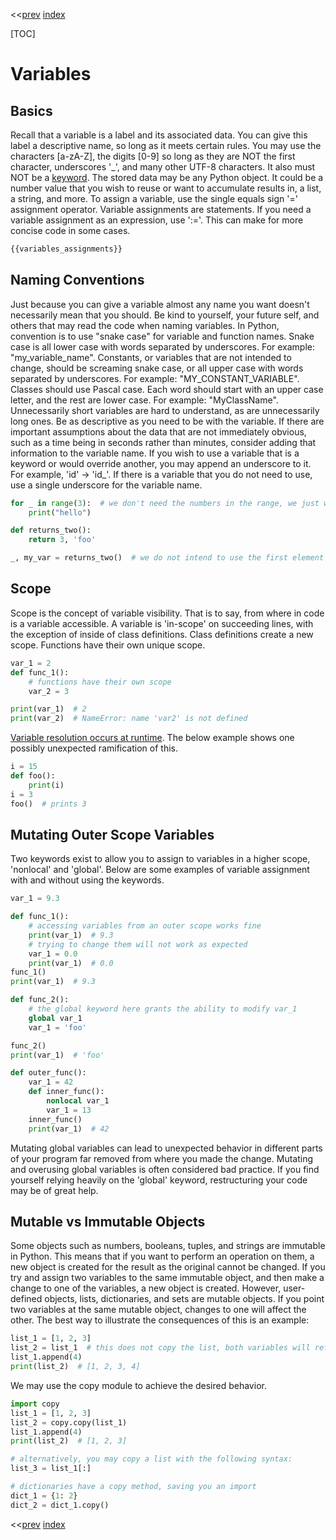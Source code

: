 <<[prev]({{int_first_projects}}) [index]({{int_index}})

[TOC]

# Variables
## Basics
Recall that a variable is a label and its associated data.
You can give this label a descriptive name, so long as it meets certain rules.
You may use the characters [a-zA-Z], the digits [0-9] so long as they are NOT the first character,
underscores '_', and many other UTF-8 characters. It also must NOT be a [keyword]({{ext_python3_keywords}}).
The stored data may be any Python object.
It could be a number value that you wish to reuse or want to accumulate results in, a list, a string, and more.
To assign a variable, use the single equals sign '=' assignment operator.
Variable assignments are statements. If you need a variable assignment as an expression, use ':='.
This can make for more concise code in some cases.

```py
{{variables_assignments}}
```

## Naming Conventions
Just because you can give a variable almost any name you want doesn't necessarily mean that you should.
Be kind to yourself, your future self, and others that may read the code when naming variables.
In Python, convention is to use "snake case" for variable and function names.
Snake case is all lower case with words separated by underscores. For example: "my_variable_name".
Constants, or variables that are not intended to change, should be screaming snake case, or all upper case with words separated by underscores.
For example: "MY_CONSTANT_VARIABLE".
Classes should use Pascal case. Each word should start with an upper case letter, and the rest are lower case.
For example: "MyClassName".
Unnecessarily short variables are hard to understand, as are unnecessarily long ones.
Be as descriptive as you need to be with the variable.
If there are important assumptions about the data that are not immediately obvious, such as a time being in seconds rather than minutes, consider adding that information to the variable name.
If you wish to use a variable that is a keyword or would override another, you may append an underscore to it.
For example, 'id' -> 'id_'.
If there is a variable that you do not need to use, use a single underscore for the variable name.

```py
for _ in range(3):  # we don't need the numbers in the range, we just want to do an action n times
    print("hello")

def returns_two():
    return 3, 'foo'

_, my_var = returns_two()  # we do not intend to use the first element of the returned tuple
```

## Scope
Scope is the concept of variable visibility.
That is to say, from where in code is a variable accessible.
A variable is 'in-scope' on succeeding lines, with the exception of inside of class definitions.
Class definitions create a new scope.
Functions have their own unique scope.

```py
var_1 = 2
def func_1():
    # functions have their own scope
    var_2 = 3

print(var_1)  # 2
print(var_2)  # NameError: name 'var2' is not defined
```

[Variable resolution occurs at runtime](https://docs.python.org/3/reference/executionmodel.html?highlight=variable%20scope#interaction-with-dynamic-features).
The below example shows one possibly unexpected ramification of this.
```py
i = 15
def foo():
    print(i)
i = 3
foo()  # prints 3
```

## Mutating Outer Scope Variables

Two keywords exist to allow you to assign to variables in a higher scope, 'nonlocal' and 'global'.
Below are some examples of variable assignment with and without using the keywords.

```py
var_1 = 9.3

def func_1():
    # accessing variables from an outer scope works fine
    print(var_1)  # 9.3
    # trying to change them will not work as expected
    var_1 = 0.0
    print(var_1)  # 0.0
func_1()
print(var_1)  # 9.3

def func_2():
    # the global keyword here grants the ability to modify var_1
    global var_1
    var_1 = 'foo'

func_2()
print(var_1)  # 'foo'
```

```py
def outer_func():
    var_1 = 42
    def inner_func():
        nonlocal var_1
        var_1 = 13
    inner_func()
    print(var_1)  # 42
```

Mutating global variables can lead to unexpected behavior in different parts of your program far removed from where you made the change.
Mutating and overusing global variables is often considered bad practice.
If you find yourself relying heavily on the 'global' keyword, restructuring your code may be of great help.

## Mutable vs Immutable Objects
Some objects such as numbers, booleans, tuples, and strings are immutable in Python.
This means that if you want to perform an operation on them, a new object is created for the result as the original cannot be changed.
If you try and assign two variables to the same immutable object, and then make a change to one of the variables, a new object is created.
However, user-defined objects, lists, dictionaries, and sets are mutable objects.
If you point two variables at the same mutable object, changes to one will affect the other.
The best way to illustrate the consequences of this is an example:
```py
list_1 = [1, 2, 3]
list_2 = list_1  # this does not copy the list, both variables will reference the same list
list_1.append(4)
print(list_2)  # [1, 2, 3, 4]
```
We may use the copy module to achieve the desired behavior.
```py
import copy
list_1 = [1, 2, 3]
list_2 = copy.copy(list_1)
list_1.append(4)
print(list_2)  # [1, 2, 3]

# alternatively, you may copy a list with the following syntax:
list_3 = list_1[:]

# dictionaries have a copy method, saving you an import
dict_1 = {1: 2}
dict_2 = dict_1.copy()
```

<<[prev]({{int_first_projects}}) [index]({{int_index}})
